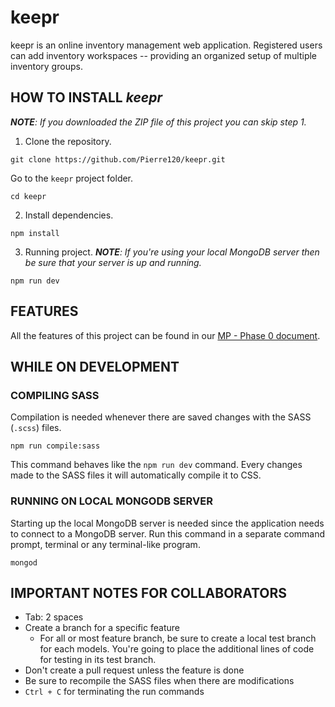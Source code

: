 # keepr
keepr is an online inventory management web application. Registered users can add inventory workspaces -- providing an organized setup of multiple inventory groups.


## HOW TO INSTALL *keepr*
*__NOTE__: If you downloaded the ZIP file of this project you can skip step 1.* 

1. Clone the repository.
```
git clone https://github.com/Pierre120/keepr.git
```
Go to the `keepr` project folder.
```
cd keepr
```

2. Install dependencies.
```
npm install
```

3. Running project.
*__NOTE__: If you're using your local MongoDB server then be sure that your server is up and running.*
```
npm run dev
```


## FEATURES
All the features of this project can be found in our 
[MP - Phase 0 document](https://docs.google.com/document/d/1RjlozwxHbKs-vMKJAeNAD51cs9LC3cwS/edit?usp=sharing&ouid=107324234949978838161&rtpof=true&sd=true).


## WHILE ON DEVELOPMENT
### COMPILING SASS
Compilation is needed whenever there are saved changes with the SASS (`.scss`) files.
```
npm run compile:sass
```
This command behaves like the `npm run dev` command.
Every changes made to the SASS files it will automatically compile it to CSS.

### RUNNING ON LOCAL MONGODB SERVER
Starting up the local MongoDB server is needed since the application needs to connect to a MongoDB server.
Run this command in a separate command prompt, terminal or any terminal-like program.
```
mongod
```


## IMPORTANT NOTES FOR COLLABORATORS
- Tab: 2 spaces
- Create a branch for a specific feature
  - For all or most feature branch, be sure to create a local test branch for each models. You're going to place the additional lines of code for testing in its test branch.
- Don't create a pull request unless the feature is done
- Be sure to recompile the SASS files when there are modifications
- `Ctrl + C` for terminating the run commands
